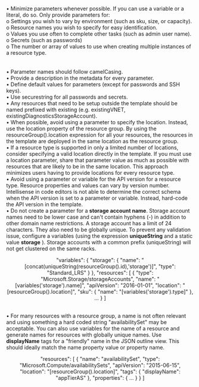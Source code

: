 
•	Minimize parameters whenever possible. If you can use a variable or a literal, do so. Only provide parameters for:<br/>
  o	Settings you wish to vary by environment (such as sku, size, or capacity).<br/>
  o	Resource names you wish to specify for easy identification.<br/>
  o	Values you use often to complete other tasks (such as admin user name).<br/>
  o	Secrets (such as passwords)<br/>
  o	The number or array of values to use when creating multiple instances of a resource type.<br/><br/><br/>
• Parameter names should follow camelCasing.<br/>
•	Provide a description in the metadata for every parameter.<br/>
•	Define default values for parameters (except for passwords and SSH keys).<br/> 
•	Use securestring for all passwords and secrets.<br/>
•	Any resources that need to be setup outside the template should be named prefixed with existing (e.g. existingVNET,
existingDiagnosticsStorageAccount).<br/>
•	When possible, avoid using a parameter to specify the location. Instead, use the location property of the resource group. By using the 
resourceGroup().location expression for all your resources, the resources in the template are deployed in the same location as the resource group.<br/>
•	If a resource type is supported in only a limited number of locations, consider specifying a valid location directly in the template.
If you must use a location parameter, share that parameter value as much as possible with resources that are likely to be in the same 
location. This approach minimizes users having to provide locations for every resource type.<br/>
•	Avoid using a parameter or variable for the API version for a resource type. Resource properties and values can vary by version number.<br/>
Intellisense in code editors is not able to determine the correct schema when the API version is set to a parameter or variable. Instead, hard-code the API version in the template.<br/>
• Do not create a parameter for a <b>storage account name</b>. Storage account names need to be lower case and can't contain hyphens (-) in addition to other domain name restrictions. A storage account has a limit of 24 characters. They also need to be globally unique. To
prevent any validation issue, configure a variables (using the expression <b>uniqueString</b> and a static value <b>storage</b> ). Storage accounts with a common prefix (uniqueString) will not get clustered on the same racks.<br/>
<center><p>
"variables": {
     "storage": {
         "name": "[concat(uniqueString(resourceGroup().id),'storage')]",
         "type": "Standard_LRS"
     }
 },
 "resources": [
   {
       "type": "Microsoft.Storage/storageAccounts",
       "name": "[variables('storage').name]",
       "apiVersion": "2016-01-01",
       "location": "[resourceGroup().location]",
       "sku": {
           "name": "[variables('storage').type]"
       },
       ...
   }
 ]
 </p>
 </center>
 <br/>
 • For many resources with a resource group, a name is not often relevant and using something a hard coded string "availabilitySet" may be acceptable. You can also use variables for the name of a resource and generate names for resources with globally unique names. Use <b>displayName</b> tags for a "friendly" name in the JSON outline view. This should ideally match the name property value or property name.<br/>
<center><p>
"resources": [
 {
   "name": "availabilitySet",
   "type": "Microsoft.Compute/availabilitySets",
   "apiVersion": "2015-06-15",
   "location": "[resourceGroup().location]",
   "tags": { "displayName": "appTierAS" },
   "properties": {
      ...
   }
}
]
</center></b>



